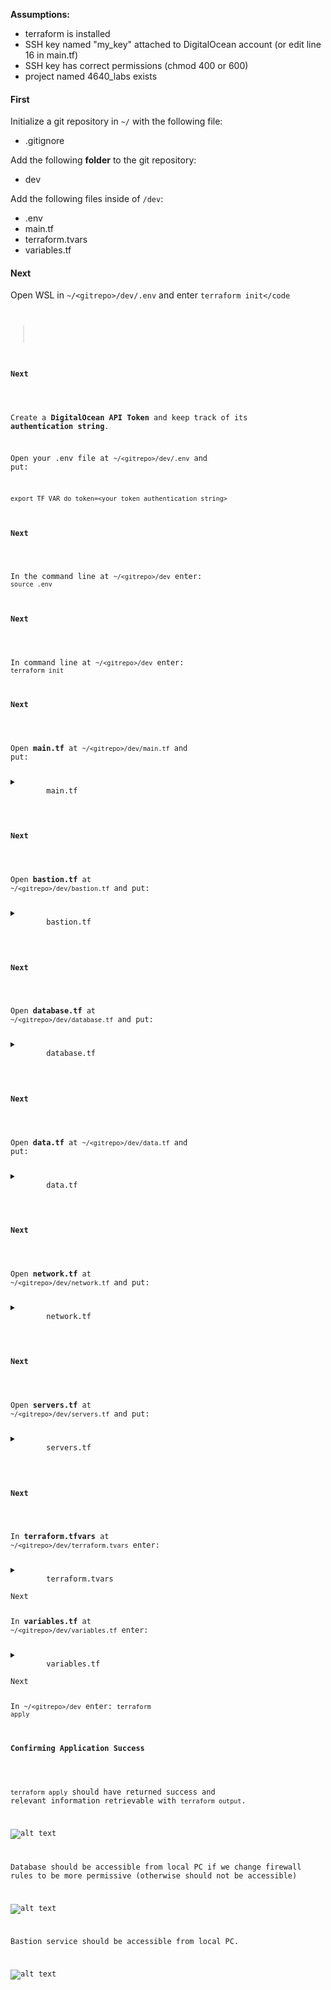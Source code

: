 <b>Assumptions:</b>
- terraform is installed 
- SSH key named "my_key" attached to DigitalOcean account (or edit line 16 in main.tf)
- SSH key has correct permissions (chmod 400 or 600)
- project named 4640_labs exists

<h4>First</h4>

Initialize a git repository in ```~/``` with the following file:
- .gitignore

Add the following <b>folder</b> to the git repository:
- dev

Add the following files inside of ```/dev```:
- .env
- main.tf
- terraform.tvars
- variables.tf

<h4>Next</h4>

Open WSL in ```~/<gitrepo>/dev/.env``` and enter <code>terraform init</code
>
<h4>Next</h4>

Create a <b>DigitalOcean API Token</b> and keep track of its <b>authentication string</b>.

Open your .env file at ```~/<gitrepo>/dev/.env``` and put:
```
export TF_VAR_do_token=<your token authentication string>
```

<h4>Next</h4>

In the command line at ```~/<gitrepo>/dev``` enter: <code>source .env</code>

<h4>Next</h4>

In command line at ```~/<gitrepo>/dev``` enter: <code>terraform init</code>

<h4>Next</h4>

Open <b>main.tf</b> at ```~/<gitrepo>/dev/main.tf``` and put:


<details>
    <summary>
        main.tf
    </summary>

    terraform {
        required_providers {
            digitalocean = {
                source  = "digitalocean/digitalocean"
                version = "~> 2.0"
            }
        }
    }

    # Configure the DigitalOcean Provider
    provider "digitalocean" {
        token = var.do_token
    }

</details>

<h4>Next</h4>

Open <b>bastion.tf</b> at ```~/<gitrepo>/dev/bastion.tf``` and put:


<details>
    <summary>
        bastion.tf
    </summary>

    # firewall for bastion server


        resource "digitalocean_firewall" "bastion" {
        
        #firewall name
        name = "ssh-bastion-firewall"

        # Droplets to apply the firewall to
        droplet_ids = [digitalocean_droplet.bastion.id]

        inbound_rule {
            protocol = "tcp"
            port_range = "22"
            source_addresses = var.destination_addresses
        }

        outbound_rule {
            protocol = "tcp"
            port_range = "22"
            destination_addresses = [digitalocean_vpc.web_vpc.ip_range]
        }

        outbound_rule {
            protocol = "icmp"
            destination_addresses = [digitalocean_vpc.web_vpc.ip_range]
        }
    }

    # Create a bastion server
        resource "digitalocean_droplet" "bastion" {
        image    = "rockylinux-9-x64"
        name     = "bastion-${var.region}"
        region   = var.region
        size     = "s-1vcpu-512mb-10gb"
        ssh_keys = [data.digitalocean_ssh_key.my_key.id]
        vpc_uuid = digitalocean_vpc.web_vpc.id
    }

    # Add bastion to existing 4640_labs project
    resource "digitalocean_project_resources" "project_attach_bastion" {
        project = data.digitalocean_project.lab_project.id
        resources = [digitalocean_droplet.bastion.urn]
    }

</details>

<h4>Next</h4>

Open <b>database.tf</b> at ```~/<gitrepo>/dev/database.tf``` and put:


<details>
    <summary>
        database.tf
    </summary>

    resource "digitalocean_database_firewall" "mongodb-firewall" {
        
        cluster_id = digitalocean_database_cluster.mongodb-example.id
            # allow connection from resources with a given tag
            # for example if our droplets all have a tag "web" we could use web as the value
            rule {
            type = "tag"
            value = var.vpc_name
        }
    }


    resource "digitalocean_database_cluster" "mongodb-example" {
        name       = "example-mongo-cluster"
        engine     = "mongodb"
        version    = "4"
        size       = "db-s-1vcpu-1gb"
        region     = var.region
        node_count = 1

        private_network_uuid = digitalocean_vpc.web_vpc.id
    }


    resource "digitalocean_database_db" "database-example" {
        cluster_id = digitalocean_database_cluster.mongodb-example.id
        name       = "example-mongo-database"
    }

</details>

<h4>Next</h4>

Open <b>data.tf</b> at ```~/<gitrepo>/dev/data.tf``` and put:


<details>
    <summary>
        data.tf
    </summary>

    # Set the SSH key used
    data "digitalocean_ssh_key" "my_key" {
        name = "my_key"
    }

    # Set the project used
    data "digitalocean_project" "lab_project" {
        name = "4640_labs"
    }

    # Create a new tag
    resource "digitalocean_tag" "do_tag" {
        name = var.do_tag_name
    }


</details>

<h4>Next</h4>

Open <b>network.tf</b> at ```~/<gitrepo>/dev/network.tf``` and put:

<details>
    <summary>
        network.tf
    </summary>

    # Create a new VPC
    resource "digitalocean_vpc" "web_vpc" {
        name   = var.vpc_name
        region = var.region
    }

</details>

<h4>Next</h4>

Open <b>servers.tf</b> at ```~/<gitrepo>/dev/servers.tf``` and put:

<details>
    <summary>
        servers.tf
    </summary>

    # Create firewall for droplets 

    resource "digitalocean_firewall" vpc_name {

        # The name we give our firewall for ease of use                            #    
        name = "${var.vpc_name}-firewall"

        # The droplets to apply this firewall to                                   #
        droplet_ids = digitalocean_droplet.web.*.id

        # Internal VPC Rules. We have to let ourselves talk to each other
        inbound_rule {
            protocol = "tcp"
            port_range = var.port_range
            source_addresses = [digitalocean_vpc.web_vpc.ip_range]
        }

        inbound_rule {
            protocol = "udp"
            port_range = var.port_range
            source_addresses = [digitalocean_vpc.web_vpc.ip_range]
        }

        inbound_rule {
            protocol = "icmp"
            source_addresses = [digitalocean_vpc.web_vpc.ip_range]
        }

        outbound_rule {
            protocol = "udp"
            port_range = var.port_range
            destination_addresses = [digitalocean_vpc.web_vpc.ip_range]
        }

        outbound_rule {
            protocol = "tcp"
            port_range = var.port_range
            destination_addresses = [digitalocean_vpc.web_vpc.ip_range]
        }

        outbound_rule {
            protocol = "icmp"
            destination_addresses = [digitalocean_vpc.web_vpc.ip_range]
        }

        # Selective Outbound Traffic Rules

        # HTTP
        outbound_rule {
            protocol = "tcp"
            port_range = "80"
            destination_addresses = var.destination_addresses
        }

        # HTTPS
        outbound_rule {
            protocol = "tcp"
            port_range = "443"
            destination_addresses = var.destination_addresses
        }

        # ICMP (Ping)
        outbound_rule {
            protocol              = "icmp"
            destination_addresses = var.destination_addresses
        }
    }


    # Create droplets
    resource "digitalocean_droplet" vpc_name {
        image    = var.default_droplet_image
        count    = var.droplet_count
        name     = "${var.vpc_name}-${count.index + 1}"
        tags     = [digitalocean_tag.do_tag.id]
        region   = var.region
        size     = var.default_droplet_size
        vpc_uuid = digitalocean_vpc.web_vpc.id
        ssh_keys = [data.digitalocean_ssh_key.my_key.id]

        lifecycle {
            create_before_destroy = true
        }
    }

    # Add new web droplets to existing 4640_labs project
    resource "digitalocean_project_resources" "project_attach_servers" {
        project = data.digitalocean_project.lab_project.id
        resources = flatten([digitalocean_droplet.web.*.urn]) 
    }

    # Create load balancer for droplets
    resource "digitalocean_loadbalancer" "public" {
        name = "loadbalancer-1"
        region = var.region

        forwarding_rule {
            entry_port     = 80
            entry_protocol = "http"

            target_port     = 80
            target_protocol = "http"
        }

        healthcheck {
            port     = 22
            protocol = "tcp"
        }

        droplet_tag = var.do_tag_name
        vpc_uuid = digitalocean_vpc.web_vpc.id
    }



</details>

<h4>Next</h4>

In <b>terraform.tfvars</b> at ```~/<gitrepo>/dev/terraform.tvars``` enter:

<details>
    <summary>
        terraform.tvars
    </summary>

    droplet_count = 3
</details

<h4>Next</h4>

In <b>variables.tf</b> at ```~/<gitrepo>/dev/variables.tf``` enter:

<details>
    <summary>
        variables.tf
    </summary>
    
    variable "do_token" {}

    variable "region" {
        type = string
        default = "sfo3"
    }

    variable "droplet_count" {
        type = number
        default = 2
    }

    variable "destination_addresses" {
        type = list
        default = ["0.0.0.0/0", "::/0"]
    }

    variable "port_range" {
        type = string
        default = "1-65535"
    }

    varible "default_droplet_image" {
        type = string
        default = "rockylinux-9-x64"
    }

    varible "default_droplet_size" {
        type = string
        default = "s-1vcpu-512mb-10gb"
    }

    variable "vpc_name" {
        type = string
        default = "web"
    }

    variable "do_tag_name" {
        type = string
        default = "Web"
    }

</details


<h4>Next</h4>

In ```~/<gitrepo>/dev``` enter: <code>terraform apply</code>

<h4>Confirming Application Success</h4>

<code>terraform apply</code> should have returned success and relevant information retrievable with <code>terraform output</code>.

![alt text](./images/Success.png)

Database should be accessible from local PC if we change firewall rules to be more permissive (otherwise should not be accessible)

![alt text](./images/Database.png)

Bastion service should be accessible from local PC.

![alt text](./images/Bastion.png)





